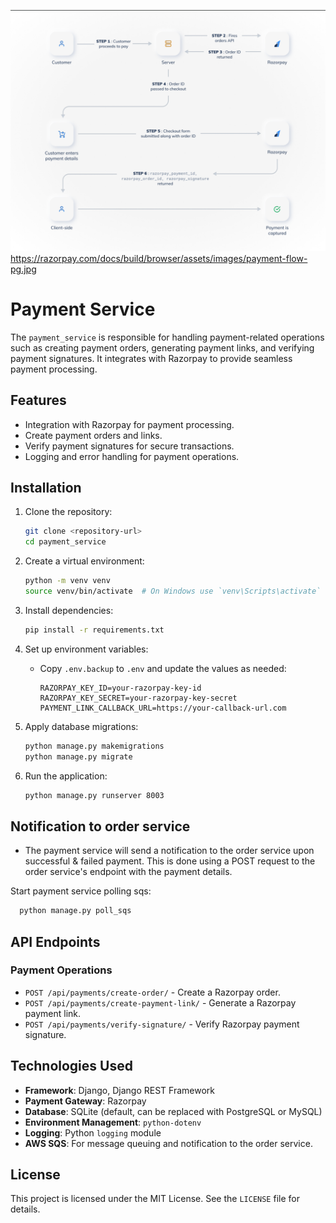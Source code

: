 ![img.png](img.png)https://razorpay.com/docs/build/browser/assets/images/payment-flow-pg.jpg

# Payment Service

The `payment_service` is responsible for handling payment-related operations such as creating payment orders, generating payment links, and verifying payment signatures. It integrates with Razorpay to provide seamless payment processing.

## Features

- Integration with Razorpay for payment processing.
- Create payment orders and links.
- Verify payment signatures for secure transactions.
- Logging and error handling for payment operations.

## Installation

1. Clone the repository:
   ```bash
   git clone <repository-url>
   cd payment_service
   ```

2. Create a virtual environment:
   ```bash
   python -m venv venv
   source venv/bin/activate  # On Windows use `venv\Scripts\activate`
   ```

3. Install dependencies:
   ```bash
   pip install -r requirements.txt
   ```

4. Set up environment variables:
   - Copy `.env.backup` to `.env` and update the values as needed:
     ```dotenv
     RAZORPAY_KEY_ID=your-razorpay-key-id
     RAZORPAY_KEY_SECRET=your-razorpay-key-secret
     PAYMENT_LINK_CALLBACK_URL=https://your-callback-url.com
     ```

5. Apply database migrations:
   ```bash
   python manage.py makemigrations
   python manage.py migrate
   ```

6. Run the application:
   ```bash
   python manage.py runserver 8003
   ```

## Notification to order service
- The payment service will send a notification to the order service upon successful & failed payment. This is done using a POST request to the order service's endpoint with the payment details.

Start payment service polling sqs:
```bash
  python manage.py poll_sqs
```

## API Endpoints

### Payment Operations
- `POST /api/payments/create-order/` - Create a Razorpay order.
- `POST /api/payments/create-payment-link/` - Generate a Razorpay payment link.
- `POST /api/payments/verify-signature/` - Verify Razorpay payment signature.


## Technologies Used

- **Framework**: Django, Django REST Framework
- **Payment Gateway**: Razorpay
- **Database**: SQLite (default, can be replaced with PostgreSQL or MySQL)
- **Environment Management**: `python-dotenv`
- **Logging**: Python `logging` module
- **AWS SQS**: For message queuing and notification to the order service.

## License

This project is licensed under the MIT License. See the `LICENSE` file for details.
```